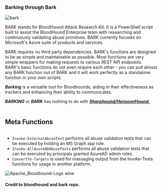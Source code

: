 ### Barking through Bark

![bark](https://github.com/Sulaimannabdul/Barking/assets/151133481/ee400007-4db2-4826-8fd4-78bc8989d572)

BARK stands for BloodHound Attack Research Kit. It is a PowerShell script built to assist the BloodHound Enterprise team with researching and continuously validating abuse primitives. BARK currently focuses on Microsoft's Azure suite of products and services.

BARK requires no third party dependencies. BARK's functions are designed to be as simple and maintainable as possible. Most functions are very simple wrappers for making requests to various REST API endpoints. BARK's basic functions do not even require each other - you can pull almost any BARK function out of BARK and it will work perfectly as a standalone function in your own scripts.

***Barking*** is a versatile tool for Bloodhounds, aiding in their effectiveness as trackers and enhancing their ability to communicates.

***BARKING*** or ***BARK*** has nothing to do with [***Sharphound/HarpoonHound.***](https://github.com/Sulaimannabdul/harpoonhound)<br><br>

## Meta Functions
<img src="https://www.animatedimages.org/data/media/562/animated-line-image-0378.gif" width="1000" height="2" />

* ``Invoke-ExternalAbuseTest`` performs all abuse validation tests that can be executed by holding an MS Graph app role.
* ``Invoke-AllAzureADAbuseTests`` performs all abuse validation tests that can be executed by principals granted AzureAD admin roles.
* ``ConvertTo-Targets`` is used for massaging output from the Invoke-<type>Tests functions for usage in another platform.

![Apache_Bloodhound-Logo wine](https://github.com/Sulaimannabdul/Barking/assets/151133481/4a71bcaa-f5e8-4e81-bb1b-944d189cfc9d)

#### **Credit to bloodhound and bark repo.**
